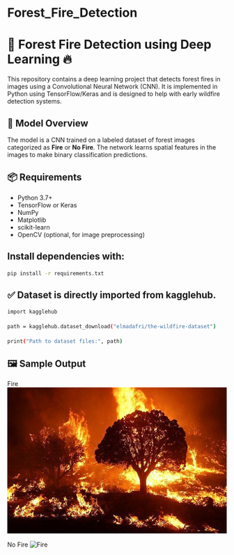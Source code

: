 # Forest_Fire_Detection
# 🌲 Forest Fire Detection using Deep Learning 🔥

This repository contains a deep learning project that detects forest fires in images using a Convolutional Neural Network (CNN). It is implemented in Python using TensorFlow/Keras and is designed to help with early wildfire detection systems.


## 🧠 Model Overview

The model is a CNN trained on a labeled dataset of forest images categorized as **Fire** or **No Fire**. The network learns spatial features in the images to make binary classification predictions.

## 📦 Requirements

- Python 3.7+
- TensorFlow or Keras
- NumPy
- Matplotlib
- scikit-learn
- OpenCV (optional, for image preprocessing)

## Install dependencies with:

```bash
pip install -r requirements.txt

```

## ✅ Dataset is directly imported from kagglehub.
```bash
import kagglehub

path = kagglehub.dataset_download("elmadafri/the-wildfire-dataset")

print("Path to dataset files:", path)
```
## 🖼️ Sample Output
Fire
![Fire](fire_sample.jpg)

No Fire
![Fire](nofire_sample.jpg)













